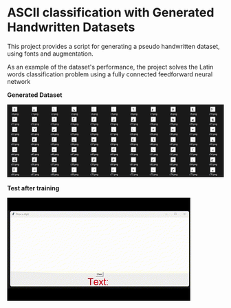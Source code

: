 # ASCII classification with Generated Handwritten Datasets

This project provides a script for generating a pseudo handwritten dataset, using fonts and augmentation.

As an example of the dataset's performance, the project solves the Latin words classification problem using a fully connected feedforward neural network

**Generated Dataset**

![Dataset](res/data_exmpl.png)

**Test after training**

![Several symbols](res/test.gif)


